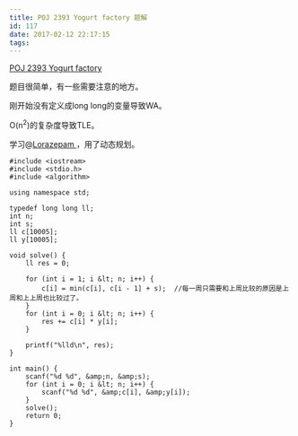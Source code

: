```yaml
---
title: POJ 2393 Yogurt factory 题解
id: 117
date: 2017-02-12 22:17:15
tags:
---
```


[POJ 2393 Yogurt factory](https://vjudge.net/problem/16489/origin)

题目很简单，有一些需要注意的地方。

刚开始没有定义成long long的变量导致WA。

O(n<sup>2</sup>)的复杂度导致TLE。

学习@[Lorazepam ](http://www.cnblogs.com/oscar-cnblogs/p/6360254.html)，用了动态规划。

```
#include <iostream>
#include <stdio.h>
#include <algorithm>

using namespace std;

typedef long long ll;
int n;
int s;
ll c[10005];
ll y[10005];

void solve() {
    ll res = 0;

    for (int i = 1; i &lt; n; i++) {
        c[i] = min(c[i], c[i - 1] + s);  //每一周只需要和上周比较的原因是上周和上上周也比较过了。
    } 
    for (int i = 0; i &lt; n; i++) {
        res += c[i] * y[i];
    }

    printf("%lld\n", res);
}

int main() {
    scanf("%d %d", &amp;n, &amp;s);
    for (int i = 0; i &lt; n; i++) {
        scanf("%d %d", &amp;c[i], &amp;y[i]);
    }
    solve();
    return 0;
}
```

&nbsp;

